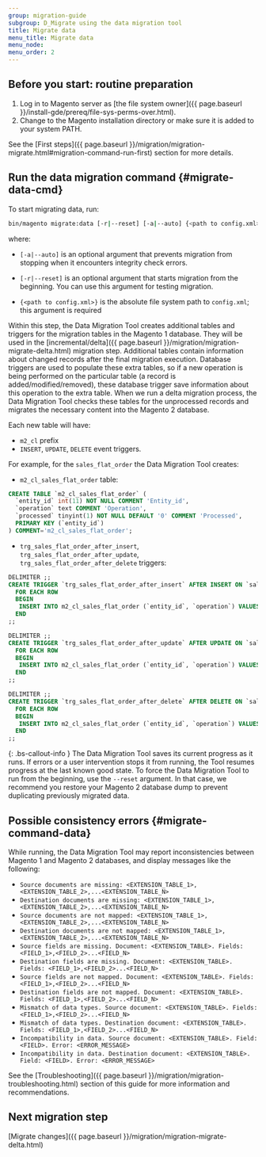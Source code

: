 ```yaml
---
group: migration-guide
subgroup: D_Migrate using the data migration tool
title: Migrate data
menu_title: Migrate data
menu_node:
menu_order: 2
---
```


## Before you start: routine preparation

1. Log in to Magento server as [the file system owner]({{ page.baseurl }}/install-gde/prereq/file-sys-perms-over.html).
2. Change to the Magento installation directory or make sure it is added to your system PATH.

See the [First steps]({{ page.baseurl }}/migration/migration-migrate.html#migration-command-run-first) section for more details.

## Run the data migration command {#migrate-data-cmd}

To start migrating data, run:

```bash
bin/magento migrate:data [-r|--reset] [-a|--auto] {<path to config.xml>}
```

where:

* `[-a|--auto]` is an optional argument that prevents migration from stopping when it encounters integrity check errors.

* `[-r|--reset]` is an optional argument that starts migration from the beginning. You can use this argument for testing migration.

* `{<path to config.xml>}` is the absolute file system path to `config.xml`; this argument is required

Within this step, the Data Migration Tool creates additional tables and triggers for the migration tables in the Magento 1 database. They will be used in the [incremental/delta]({{ page.baseurl }}/migration/migration-migrate-delta.html) migration step. Additional tables contain information about changed records after the final migration execution. Database triggers are used to populate these extra tables, so if a new operation is being performed on the particular table (a record is added/modified/removed), these database trigger save information about this operation to the extra table. When we run a delta migration process, the Data Migration Tool checks these tables for the unprocessed records and migrates the necessary content into the Magento 2 database.

Each new table will have:

 - `m2_cl` prefix
 - `INSERT`, `UPDATE`, `DELETE` event triggers.

For example, for the `sales_flat_order` the Data Migration Tool creates:

 - `m2_cl_sales_flat_order` table:

```sql
CREATE TABLE `m2_cl_sales_flat_order` (
  `entity_id` int(11) NOT NULL COMMENT 'Entity_id',
  `operation` text COMMENT 'Operation',
  `processed` tinyint(1) NOT NULL DEFAULT '0' COMMENT 'Processed',
  PRIMARY KEY (`entity_id`)
) COMMENT='m2_cl_sales_flat_order';
```

 - `trg_sales_flat_order_after_insert`, `trg_sales_flat_order_after_update`, `trg_sales_flat_order_after_delete` triggers:

```sql
DELIMITER ;;
CREATE TRIGGER `trg_sales_flat_order_after_insert` AFTER INSERT ON `sales_flat_order`
  FOR EACH ROW
  BEGIN
   INSERT INTO m2_cl_sales_flat_order (`entity_id`, `operation`) VALUES (NEW.entity_id, 'INSERT')ON DUPLICATE KEY UPDATE operation = 'INSERT';
  END
;;

DELIMITER ;;
CREATE TRIGGER `trg_sales_flat_order_after_update` AFTER UPDATE ON `sales_flat_order`
  FOR EACH ROW
  BEGIN
   INSERT INTO m2_cl_sales_flat_order (`entity_id`, `operation`) VALUES (NEW.entity_id, 'UPDATE') ON DUPLICATE KEY UPDATE operation = 'UPDATE';
  END
;;

DELIMITER ;;
CREATE TRIGGER `trg_sales_flat_order_after_delete` AFTER DELETE ON `sales_flat_order`
  FOR EACH ROW
  BEGIN
   INSERT INTO m2_cl_sales_flat_order (`entity_id`, `operation`) VALUES (OLD.entity_id, 'DELETE')ON DUPLICATE KEY UPDATE operation = 'DELETE';
  END
;;
```

{: .bs-callout-info }
The Data Migration Tool saves its current progress as it runs. If errors or a user intervention stops it from running, the Tool resumes progress at the last known good state. To force the Data Migration Tool to run from the beginning, use the `--reset` argument. In that case, we recommend you restore your Magento 2 database dump to prevent duplicating previously migrated data.

## Possible consistency errors {#migrate-command-data}

While running, the Data Migration Tool may report inconsistencies between Magento 1 and Magento 2 databases, and display messages like the following:

- `Source documents are missing: <EXTENSION_TABLE_1>,<EXTENSION_TABLE_2>,...<EXTENSION_TABLE_N>`
- `Destination documents are missing: <EXTENSION_TABLE_1>,<EXTENSION_TABLE_2>,...<EXTENSION_TABLE_N>`
- `Source documents are not mapped: <EXTENSION_TABLE_1>,<EXTENSION_TABLE_2>,...<EXTENSION_TABLE_N>`
- `Destination documents are not mapped: <EXTENSION_TABLE_1>,<EXTENSION_TABLE_2>,...<EXTENSION_TABLE_N>`
- `Source fields are missing. Document: <EXTENSION_TABLE>. Fields: <FIELD_1>,<FIELD_2>...<FIELD_N>`
- `Destination fields are missing. Document: <EXTENSION_TABLE>. Fields: <FIELD_1>,<FIELD_2>...<FIELD_N>`
- `Source fields are not mapped. Document: <EXTENSION_TABLE>. Fields: <FIELD_1>,<FIELD_2>...<FIELD_N>`
- `Destination fields are not mapped. Document: <EXTENSION_TABLE>. Fields: <FIELD_1>,<FIELD_2>...<FIELD_N>`
- `Mismatch of data types. Source document: <EXTENSION_TABLE>. Fields: <FIELD_1>,<FIELD_2>...<FIELD_N>`
- `Mismatch of data types. Destination document: <EXTENSION_TABLE>. Fields: <FIELD_1>,<FIELD_2>...<FIELD_N>`
- `Incompatibility in data. Source document: <EXTENSION_TABLE>. Field: <FIELD>. Error: <ERROR_MESSAGE>`
- `Incompatibility in data. Destination document: <EXTENSION_TABLE>. Field: <FIELD>. Error: <ERROR_MESSAGE>`

See the [Troubleshooting]({{ page.baseurl }}/migration/migration-troubleshooting.html) section of this guide for more information and recommendations.

## Next migration step

[Migrate changes]({{ page.baseurl }}/migration/migration-migrate-delta.html)
